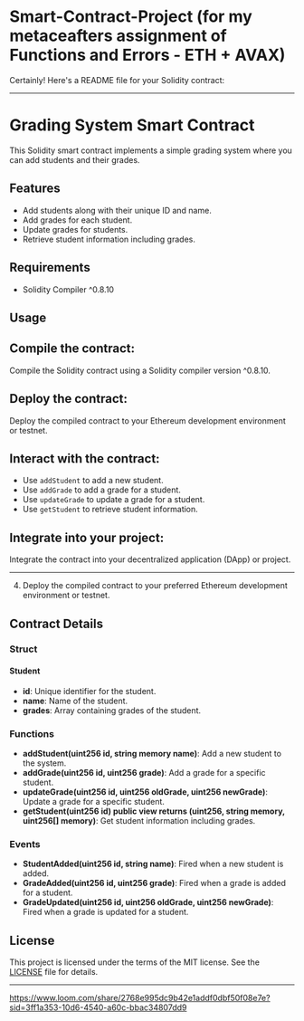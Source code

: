 # Smart-Contract-Project (for my metaceafters assignment of Functions and Errors - ETH + AVAX)


Certainly! Here's a README file for your Solidity contract:

---

# Grading System Smart Contract

This Solidity smart contract implements a simple grading system where you can add students and their grades.

## Features

- Add students along with their unique ID and name.
- Add grades for each student.
- Update grades for students.
- Retrieve student information including grades.

## Requirements

- Solidity Compiler ^0.8.10

## Usage

## Compile the contract:

Compile the Solidity contract using a Solidity compiler version ^0.8.10.

## Deploy the contract:

Deploy the compiled contract to your Ethereum development environment or testnet.

## Interact with the contract:

- Use `addStudent` to add a new student.
- Use `addGrade` to add a grade for a student.
- Use `updateGrade` to update a grade for a student.
- Use `getStudent` to retrieve student information.

## Integrate into your project:

Integrate the contract into your decentralized application (DApp) or project.

---

4. Deploy the compiled contract to your preferred Ethereum development environment or testnet.

## Contract Details

### Struct

#### Student

- **id**: Unique identifier for the student.
- **name**: Name of the student.
- **grades**: Array containing grades of the student.

### Functions

- **addStudent(uint256 id, string memory name)**: Add a new student to the system.
- **addGrade(uint256 id, uint256 grade)**: Add a grade for a specific student.
- **updateGrade(uint256 id, uint256 oldGrade, uint256 newGrade)**: Update a grade for a specific student.
- **getStudent(uint256 id) public view returns (uint256, string memory, uint256[] memory)**: Get student information including grades.

### Events

- **StudentAdded(uint256 id, string name)**: Fired when a new student is added.
- **GradeAdded(uint256 id, uint256 grade)**: Fired when a grade is added for a student.
- **GradeUpdated(uint256 id, uint256 oldGrade, uint256 newGrade)**: Fired when a grade is updated for a student.

## License

This project is licensed under the terms of the MIT license. See the [LICENSE](LICENSE) file for details.

---


https://www.loom.com/share/2768e995dc9b42e1addf0dbf50f08e7e?sid=3ff1a353-10d6-4540-a60c-bbac34807dd9

